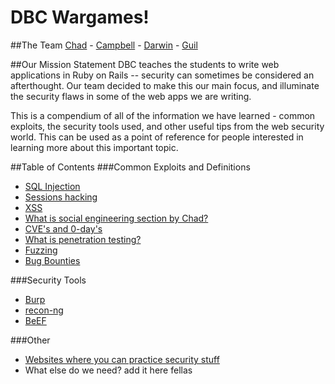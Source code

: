 # DBC Wargames!

##The Team
[Chad](https://github.com/chadcentofante) - [Campbell](https://github.com/Campbellb) - [Darwin](https://github.com/darwin67) - [Guil](https://github.com/guilsa)

##Our Mission Statement
DBC teaches the students to write web applications in Ruby on Rails -- security can sometimes be considered an afterthought. Our team decided to make this our main focus, and illuminate the security flaws in some of the web apps we are writing.

This is a compendium of all of the information we have learned - common exploits, the security tools used, and other useful tips from the web security world. This can be used as a point of reference for people interested in learning more about this important topic.

##Table of Contents
###Common Exploits and Definitions
* [SQL Injection](/sql-injection/README.md)
* [Sessions hacking](/sessions.md)
* [XSS](/xss.md)
* [What is social engineering section by Chad?](/socialengineering.md)
* [CVE's and 0-day's](/0day.md)
* [What is penetration testing?](/pentesting.md)
* [Fuzzing](/fuzzing.md)
* [Bug Bounties](/bounties.md)

###Security Tools
* [Burp](/burp.md)
* [recon-ng](/recon-ng.md)
* [BeEF](/beef.md)

###Other
* [Websites where you can practice security stuff](/practice.md)
* What else do we need? add it here fellas
